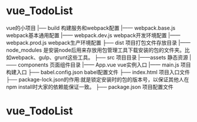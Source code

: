 # vue_TodoList
vue的小项目
|── build                     构建服务和webpack配置
    |—— webpack.base.js    webpack基本通用配置
    |—— webpack.dev.js     webpack开发环境配置
    |—— webpack.prod.js    webpack生产环境配置
├── dist                     项目打包文件存放目录
|——node_modules              是安装node后用来存放用包管理工具下载安装的包的文件夹。比如webpack、gulp、grunt这些工具。 
├── src                      项目目录
    |——assets                  静态资源
    |—— components            页面组件目录
    |—— App.vue                vue实例入口
    |—— main.js                 项目构建入口
├── babel.config.json           babel配置文件
├── index.html                项目入口文件
├── package-lock.json的作用:就是锁定安装时的包的版本号，以保证其他人在npm install时大家的依赖能保证一致。
├── package.json              项目配置文件
# vue_TodoList
